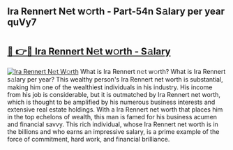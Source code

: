 ## Ira Rennert N𝚎t w𝚘rth - Part-54n S𝚊lary per year quVy7

# <h2><a href="http://gc1zhz.nevu.top/?p=Ira+Rennert">🔗 👉🔴 Ira Rennert N𝚎t w𝚘rth - S𝚊lary</a></h2>

[![Ira Rennert N𝚎t W𝚘rth](https://i.imgur.com/Oavwk0R.jpeg)](http://gc1zhz.nevu.top/?p=Ira+Rennert)
What is Ira Rennert n𝚎t w𝚘rth? What is Ira Rennert s𝚊lary per year?
This wealthy person's Ira Rennert net worth is substantial, making him one of the wealthiest individuals in his industry. His income from his job is considerable, but it is outmatched by Ira Rennert net worth, which is thought to be amplified by his numerous business interests and extensive real estate holdings. With a Ira Rennert net worth that places him in the top echelons of wealth, this man is famed for his business acumen and financial savvy. This rich individual, whose Ira Rennert net worth is in the billions and who earns an impressive salary, is a prime example of the force of commitment, hard work, and financial brilliance.
